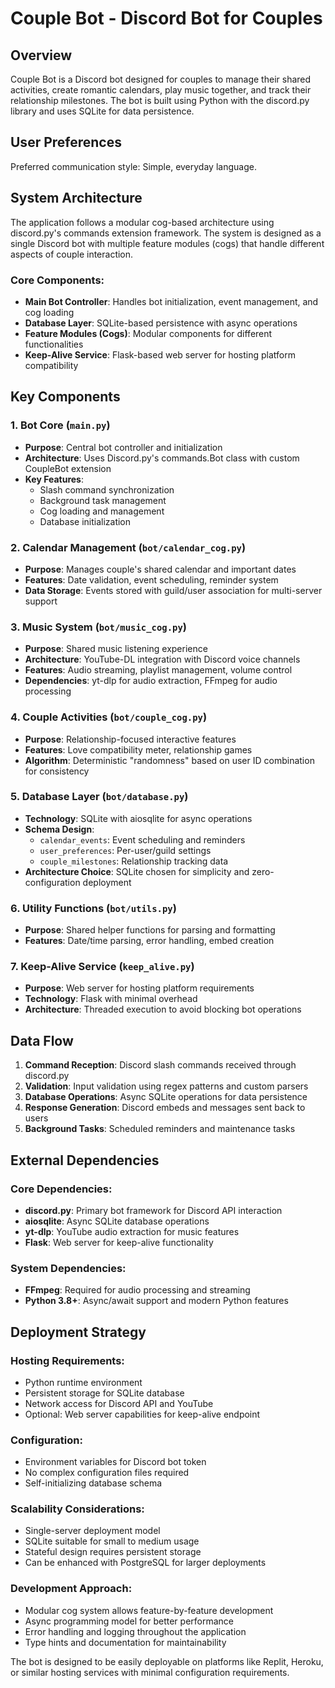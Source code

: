 # Couple Bot - Discord Bot for Couples

## Overview

Couple Bot is a Discord bot designed for couples to manage their shared activities, create romantic calendars, play music together, and track their relationship milestones. The bot is built using Python with the discord.py library and uses SQLite for data persistence.

## User Preferences

Preferred communication style: Simple, everyday language.

## System Architecture

The application follows a modular cog-based architecture using discord.py's commands extension framework. The system is designed as a single Discord bot with multiple feature modules (cogs) that handle different aspects of couple interaction.

### Core Components:
- **Main Bot Controller**: Handles bot initialization, event management, and cog loading
- **Database Layer**: SQLite-based persistence with async operations
- **Feature Modules (Cogs)**: Modular components for different functionalities
- **Keep-Alive Service**: Flask-based web server for hosting platform compatibility

## Key Components

### 1. Bot Core (`main.py`)
- **Purpose**: Central bot controller and initialization
- **Architecture**: Uses Discord.py's commands.Bot class with custom CoupleBot extension
- **Key Features**: 
  - Slash command synchronization
  - Background task management
  - Cog loading and management
  - Database initialization

### 2. Calendar Management (`bot/calendar_cog.py`)
- **Purpose**: Manages couple's shared calendar and important dates
- **Features**: Date validation, event scheduling, reminder system
- **Data Storage**: Events stored with guild/user association for multi-server support

### 3. Music System (`bot/music_cog.py`)
- **Purpose**: Shared music listening experience
- **Architecture**: YouTube-DL integration with Discord voice channels
- **Features**: Audio streaming, playlist management, volume control
- **Dependencies**: yt-dlp for audio extraction, FFmpeg for audio processing

### 4. Couple Activities (`bot/couple_cog.py`)
- **Purpose**: Relationship-focused interactive features
- **Features**: Love compatibility meter, relationship games
- **Algorithm**: Deterministic "randomness" based on user ID combination for consistency

### 5. Database Layer (`bot/database.py`)
- **Technology**: SQLite with aiosqlite for async operations
- **Schema Design**: 
  - `calendar_events`: Event scheduling and reminders
  - `user_preferences`: Per-user/guild settings
  - `couple_milestones`: Relationship tracking data
- **Architecture Choice**: SQLite chosen for simplicity and zero-configuration deployment

### 6. Utility Functions (`bot/utils.py`)
- **Purpose**: Shared helper functions for parsing and formatting
- **Features**: Date/time parsing, error handling, embed creation

### 7. Keep-Alive Service (`keep_alive.py`)
- **Purpose**: Web server for hosting platform requirements
- **Technology**: Flask with minimal overhead
- **Architecture**: Threaded execution to avoid blocking bot operations

## Data Flow

1. **Command Reception**: Discord slash commands received through discord.py
2. **Validation**: Input validation using regex patterns and custom parsers
3. **Database Operations**: Async SQLite operations for data persistence
4. **Response Generation**: Discord embeds and messages sent back to users
5. **Background Tasks**: Scheduled reminders and maintenance tasks

## External Dependencies

### Core Dependencies:
- **discord.py**: Primary bot framework for Discord API interaction
- **aiosqlite**: Async SQLite database operations
- **yt-dlp**: YouTube audio extraction for music features
- **Flask**: Web server for keep-alive functionality

### System Dependencies:
- **FFmpeg**: Required for audio processing and streaming
- **Python 3.8+**: Async/await support and modern Python features

## Deployment Strategy

### Hosting Requirements:
- Python runtime environment
- Persistent storage for SQLite database
- Network access for Discord API and YouTube
- Optional: Web server capabilities for keep-alive endpoint

### Configuration:
- Environment variables for Discord bot token
- No complex configuration files required
- Self-initializing database schema

### Scalability Considerations:
- Single-server deployment model
- SQLite suitable for small to medium usage
- Stateful design requires persistent storage
- Can be enhanced with PostgreSQL for larger deployments

### Development Approach:
- Modular cog system allows feature-by-feature development
- Async programming model for better performance
- Error handling and logging throughout the application
- Type hints and documentation for maintainability

The bot is designed to be easily deployable on platforms like Replit, Heroku, or similar hosting services with minimal configuration requirements.